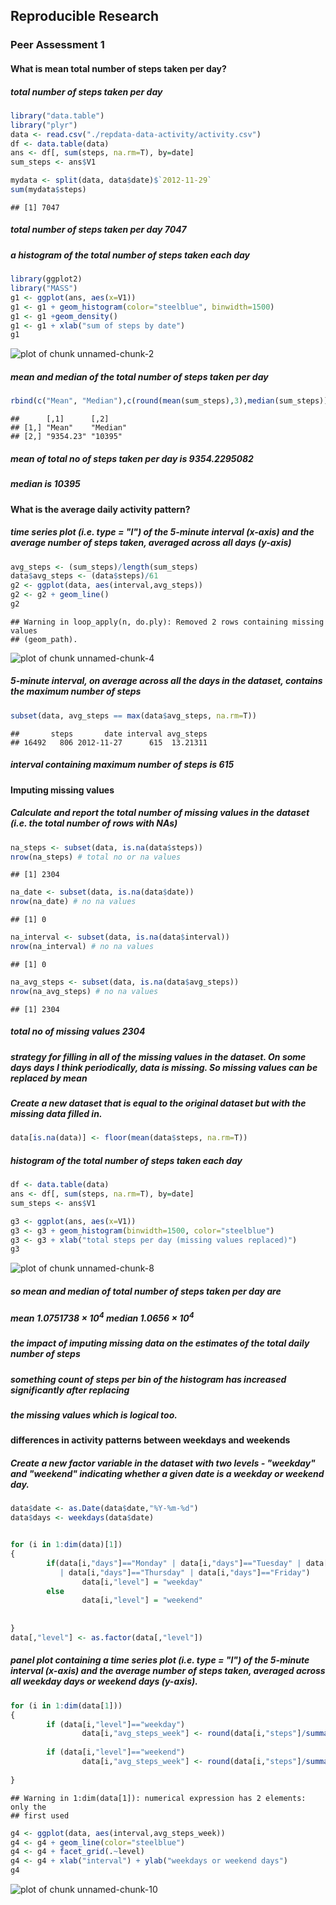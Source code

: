 ## Reproducible Research  
### Peer Assessment 1  

#### What is mean total number of steps taken per day?
#####  total number of steps taken per day


```r
library("data.table")
library("plyr")
data <- read.csv("./repdata-data-activity/activity.csv")
df <- data.table(data)
ans <- df[, sum(steps, na.rm=T), by=date]
sum_steps <- ans$V1

mydata <- split(data, data$date)$`2012-11-29`
sum(mydata$steps)
```

```
## [1] 7047
```
##### total number of steps taken per day 7047  

#####  a histogram of the total number of steps taken each day

```r
library(ggplot2)
library("MASS")
g1 <- ggplot(ans, aes(x=V1))
g1 <- g1 + geom_histogram(color="steelblue", binwidth=1500)
g1 <- g1 +geom_density()
g1 <- g1 + xlab("sum of steps by date")
g1
```

![plot of chunk unnamed-chunk-2](figure/unnamed-chunk-2-1.png) 

##### mean and median of the total number of steps taken per day

```r
rbind(c("Mean", "Median"),c(round(mean(sum_steps),3),median(sum_steps)))
```

```
##      [,1]      [,2]    
## [1,] "Mean"    "Median"
## [2,] "9354.23" "10395"
```
##### mean of total no of steps taken per day is 9354.2295082
##### median is 10395  

#### What is the average daily activity pattern?
#####  time series plot (i.e. type = "l") of the 5-minute interval (x-axis) and the average number of steps taken, averaged across all days (y-axis)


```r
avg_steps <- (sum_steps)/length(sum_steps)
data$avg_steps <- (data$steps)/61
g2 <- ggplot(data, aes(interval,avg_steps))
g2 <- g2 + geom_line() 
g2
```

```
## Warning in loop_apply(n, do.ply): Removed 2 rows containing missing values
## (geom_path).
```

![plot of chunk unnamed-chunk-4](figure/unnamed-chunk-4-1.png) 

#####  5-minute interval, on average across all the days in the dataset, contains the maximum number of steps


```r
subset(data, avg_steps == max(data$avg_steps, na.rm=T))
```

```
##       steps       date interval avg_steps
## 16492   806 2012-11-27      615  13.21311
```
##### interval containing maximum number of steps is 615

#### Imputing missing values
##### Calculate and report the total number of missing values in the dataset (i.e. the total number of rows with NAs)

```r
na_steps <- subset(data, is.na(data$steps))
nrow(na_steps) # total no or na values
```

```
## [1] 2304
```

```r
na_date <- subset(data, is.na(data$date))
nrow(na_date) # no na values
```

```
## [1] 0
```

```r
na_interval <- subset(data, is.na(data$interval))
nrow(na_interval) # no na values
```

```
## [1] 0
```

```r
na_avg_steps <- subset(data, is.na(data$avg_steps))
nrow(na_avg_steps) # no na values
```

```
## [1] 2304
```
##### total no of missing values 2304

#####  strategy for filling in all of the missing values in the dataset. On some days days I think periodically, data is missing. So missing values can be replaced by mean

##### Create a new dataset that is equal to the original dataset but with the missing data filled in.

```r
data[is.na(data)] <- floor(mean(data$steps, na.rm=T))
```
#####  histogram of the total number of steps taken each day

```r
df <- data.table(data)
ans <- df[, sum(steps, na.rm=T), by=date]
sum_steps <- ans$V1

g3 <- ggplot(ans, aes(x=V1))
g3 <- g3 + geom_histogram(binwidth=1500, color="steelblue")
g3 <- g3 + xlab("total steps per day (missing values replaced)")
g3
```

![plot of chunk unnamed-chunk-8](figure/unnamed-chunk-8-1.png) 

##### so mean and median of total number of steps taken per day are
##### mean 1.0751738 &times; 10<sup>4</sup> median 1.0656 &times; 10<sup>4</sup>
 
##### the impact of imputing missing data on the estimates of the total daily number of steps  
##### something count of steps per bin of the histogram has increased significantly after replacing  
##### the missing values which is logical too. 

#### differences in activity patterns between weekdays and weekends  
##### Create a new factor variable in the dataset with two levels - "weekday" and "weekend" indicating whether a given date is a weekday or weekend day.  


```r
data$date <- as.Date(data$date,"%Y-%m-%d")
data$days <- weekdays(data$date)


for (i in 1:dim(data)[1])
{
        if(data[i,"days"]=="Monday" | data[i,"days"]=="Tuesday" | data[i,"days"]=="Wednesday"
           | data[i,"days"]=="Thursday" | data[i,"days"]=="Friday")
                data[i,"level"] = "weekday"
        else
                data[i,"level"] = "weekend"
        
        
}
data[,"level"] <- as.factor(data[,"level"])
```

#####  panel plot containing a time series plot (i.e. type = "l") of the 5-minute interval (x-axis) and the average number of steps taken, averaged across all weekday days or weekend days (y-axis).


```r
for (i in 1:dim(data[1]))
{
        if (data[i,"level"]=="weekday")
                data[i,"avg_steps_week"] <- round(data[i,"steps"]/summary(data$level)[1],5)
        
        if (data[i,"level"]=="weekend")
                data[i,"avg_steps_week"] <- round(data[i,"steps"]/summary(data$level)[2],5)
        
}
```

```
## Warning in 1:dim(data[1]): numerical expression has 2 elements: only the
## first used
```

```r
g4 <- ggplot(data, aes(interval,avg_steps_week))
g4 <- g4 + geom_line(color="steelblue") 
g4 <- g4 + facet_grid(.~level)
g4 <- g4 + xlab("interval") + ylab("weekdays or weekend days")
g4
```

![plot of chunk unnamed-chunk-10](figure/unnamed-chunk-10-1.png) 

